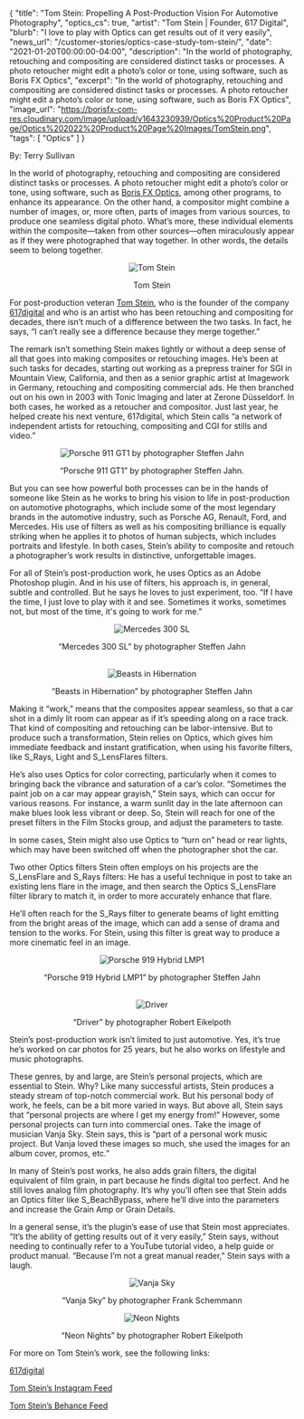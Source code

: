 {
  "title": "Tom Stein: Propelling A Post-Production Vision For Automotive Photography",
  "optics_cs": true,
  "artist": "Tom Stein | Founder, 617 Digital",
  "blurb": "I love to play with Optics can get results out of it very easily",
  "news_url": "/customer-stories/optics-case-study-tom-stein/",
  "date": "2021-01-20T00:00:00-04:00",
  "description": "In the world of photography, retouching and compositing are considered distinct tasks or processes. A photo retoucher might edit a photo’s color or tone, using software, such as Boris FX Optics",
  "excerpt": "In the world of photography, retouching and compositing are considered distinct tasks or processes. A photo retoucher might edit a photo’s color or tone, using software, such as Boris FX Optics",
  "image_url": "https://borisfx-com-res.cloudinary.com/image/upload/v1643230939/Optics%20Product%20Page/Optics%202022%20Product%20Page%20Images/TomStein.png",
  "tags": [
    "Optics"
  ]
}

<p>By: Terry Sullivan</p>
<p>In the world of photography, retouching and compositing are considered distinct tasks or processes. A photo retoucher might edit a photo’s color or tone, using software, such as <a href="/products/optics/" target="_blank">Boris FX Optics</a>, among other programs, to enhance its appearance. On the other hand, a compositor might combine a number of images, or, more often, parts of images from various sources, to produce one seamless digital photo. What’s more, these individual elements within the composite—taken from other sources—often miraculously appear as if they were photographed that way together. In other words, the details seem to belong together.</p>
<center><img alt="Tom Stein" src="https://borisfx-com-res.cloudinary.com/image/upload/q_auto,f_auto/v1611077837/Optics%20Images/_DSC3495.jpg"><p>Tom Stein</p></center>
<p>For post-production veteran <a href="https://www.instagram.com/tom_stein.retoucher/" target="_blank">Tom Stein</a>, who is the founder of the company <a href="https://617digital.com/" target="_blank" title="617digital">617digital</a> and who is an artist who has been retouching and compositing for decades, there isn’t much of a difference between the two tasks. In fact, he says, “I can’t really see a difference because they merge together.”</p>
<p>The remark isn’t something Stein makes lightly or without a deep sense of all that goes into making composites or retouching images. He’s been at such tasks for decades, starting out working as a prepress trainer for SGI in Mountain View, California, and then as a senior graphic artist at Imagework in Germany, retouching and compositing commercial ads. He then branched out on his own in 2003 with Tonic Imaging and later at Zerone Düsseldorf. In both cases, he worked as a retoucher and compositor. Just last year, he helped create his next venture, 617digital, which Stein calls “a network of independent artists for retouching, compositing and CGI for stills and video.”</p>
<center><img src="https://borisfx-com-res.cloudinary.com/image/upload/q_auto,f_auto/v1610945596/Optics%20Images/gt1_car4.jpg" alt="Porsche 911 GT1 by photographer Steffen Jahn"><p>“Porsche 911 GT1” by photographer Steffen Jahn.</p></center>
<p>But you can see how powerful both processes can be in the hands of someone like Stein as he works to bring his vision to life in post-production on automotive photographs, which include some of the most legendary brands in the automotive industry, such as Porsche AG, Renault, Ford, and Mercedes. His use of filters as well as his compositing brilliance is equally striking when he applies it to photos of human subjects, which includes portraits and lifestyle. In both cases, Stein’s ability to composite and retouch a photographer’s work results in distinctive, unforgettable images.</p>
<p>For all of Stein’s post-production work, he uses Optics as an Adobe Photoshop plugin. And in his use of filters, his approach is, in general, subtle and controlled. But he says he loves to just experiment, too. “If I have the time, I just love to play with it and see. Sometimes it works, sometimes not, but most of the time, it's going to work for me.”</p>
<center><img src="https://borisfx-com-res.cloudinary.com/image/upload/q_auto,f_auto/v1610945594/Optics%20Images/300SL_Gullwing_front_1.jpg" alt="Mercedes 300 SL"><p>“Mercedes 300 SL” by photographer Steffen Jahn</p></center>
<br><center><img src="https://borisfx-com-res.cloudinary.com/image/upload/q_auto,f_auto/v1610945595/Optics%20Images/911_twin_v3.jpg" alt="Beasts in Hibernation"><p>“Beasts in Hibernation” by photographer Steffen Jahn</p></center>
<p>Making it “work,” means that the composites appear seamless, so that a car shot in a dimly lit room can appear as if it’s speeding along on a race track. That kind of compositing and retouching can be labor-intensive. But to produce such a transformation, Stein relies on Optics, which gives him immediate feedback and instant gratification, when using his favorite filters, like S_Rays, Light and S_LensFlares filters.</p>
<p>He’s also uses Optics for color correcting, particularly when it comes to bringing back the vibrance and saturation of a car’s color. “Sometimes the paint job on a car may appear grayish,” Stein says, which can occur for various reasons. For instance, a warm sunlit day in the late afternoon can make blues look less vibrant or deep. So, Stein will reach for one of the preset filters in the Film Stocks group, and adjust the parameters to taste.</p>
<p>In some cases, Stein might also use Optics to “turn on” head or rear lights, which may have been switched off when the photographer shot the car.</p>
<p>Two other Optics filters Stein often employs on his projects are the S_LensFlare and S_Rays filters: He has a useful technique in post to take an existing lens flare in the image, and then search the Optics S_LensFlare filter library to match it, in order to more accurately enhance that flare. </p>
<p>He’ll often reach for the S_Rays filter to generate beams of light emitting from the bright areas of the image, which can add a sense of drama and tension to the works. For Stein, using this filter is great way to produce a more cinematic feel in an image.</p>
<center><img src="https://borisfx-com-res.cloudinary.com/image/upload/q_auto,f_auto/v1610945597/Optics%20Images/lmp_testtrack_final.jpg" alt="Porsche 919 Hybrid LMP1"><p>“Porsche 919 Hybrid LMP1” by photographer Steffen Jahn</p></center>
<br><center><img src="https://borisfx-com-res.cloudinary.com/image/upload/q_auto,f_auto/v1610945601/Optics%20Images/plantsfinal2.jpg" alt="Driver"><p>“Driver” by photographer Robert Eikelpoth</p></center>
<p>Stein’s post-production work isn’t limited to just automotive. Yes, it’s true he’s worked on car photos for 25 years, but he also works on lifestyle and music photographs. </p>
<p>These genres, by and large, are Stein’s personal projects, which are essential to Stein. Why? Like many successful artists, Stein produces a steady stream of top-notch commercial work. But his personal body of work, he feels, can be a bit more varied in ways. But above all, Stein says that “personal projects are where I get my energy from!” However, some personal projects can turn into commercial ones. Take the image of musician Vanja Sky. Stein says, this is “part of a personal work music project. But Vanja loved these images so much, she used the images for an album cover, promos, etc.”</p>
<p>In many of Stein’s post works, he also adds grain filters, the digital equivalent of film grain, in part because he finds digital too perfect. And he still loves analog film photography. It’s why you’ll often see that Stein adds an Optics filter like S_BeachBypass, where he’ll dive into the parameters and increase the Grain Amp or Grain Details.</p>
<p>In a general sense, it’s the plugin’s ease of use that Stein most appreciates. “It’s the ability of getting results out of it very easily,” Stein says, without needing to continually refer to a YouTube tutorial video, a help guide or product manual. “Because I’m not a great manual reader,” Stein says with a laugh.</p>
<center><img src="https://borisfx-com-res.cloudinary.com/image/upload/q_auto,f_auto/v1610945600/Optics%20Images/vanja_guitar_bw_v2.jpg" alt="Vanja Sky"><p>“Vanja Sky” by photographer Frank Schemmann</p></center>
<center><img src="https://borisfx-com-res.cloudinary.com/image/upload/q_auto,f_auto/v1610945598/Optics%20Images/neon__final_4_v1.jpg" alt="Neon Nights"><p>“Neon Nights” by photographer Robert Eikelpoth</p></center>
<p>For more on Tom Stein’s work, see the following links:</p>
<p><a href="https://617digital.com/617digital/" target="_blank">617digital</a></p>
<p><a href="https://www.instagram.com/tom_stein.retoucher/" target="_blank">Tom Stein’s Instagram Feed</a></p>
<p><a href="https://www.behance.net/617digital" target="_blank">Tom Stein’s Behance Feed</a></p>
